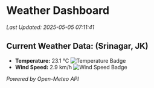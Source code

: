 
# Weather Dashboard

_Last Updated: 2025-05-05 07:11:41_

## Current Weather Data: (Srinagar, JK)
- **Temperature:** 23.1 °C ![Temperature Badge](https://img.shields.io/badge/Temperature-Medium%20Temp-green)
- **Wind Speed:** 2.9 km/h ![Wind Speed Badge](https://img.shields.io/badge/Wind%20Speed-Light%20Wind-blue)

*Powered by Open-Meteo API*

